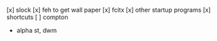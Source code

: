 [x] slock
[x] feh to get wall paper
[x] fcitx
[x] other startup programs
[x] shortcuts
[ ] compton
  - alpha st, dwm


